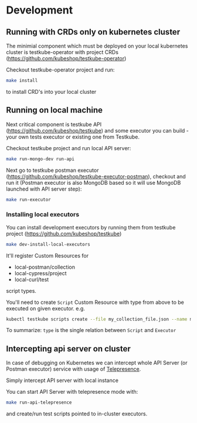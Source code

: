 # Development

## Running with CRDs only on kubernetes cluster

The minimial component which must be deployed on your local kubernetes cluster is testkube-operator with project CRDs (<https://github.com/kubeshop/testkube-operator>)

Checkout testkube-operator project and run:

```sh
make install 
```

to install CRD's into your local cluster

## Running on local machine

Next critical component is testkube API (<https://github.com/kubeshop/testkube>) and some executor you can build - your
own tests executor or existing one from Testkube.

Checkout testkube project and run local API server:

```sh
make run-mongo-dev run-api
```

Next go to testkube postman executor (<https://github.com/kubeshop/testkube-executor-postman>), checkout and run it
(Postman executor is also MongoDB based so it will use MongoDB launched with API server step):

```sh
make run-executor
```

### Installing local executors

You can install development executors by running them from testkube project (<https://github.com/kubeshop/testkube>)

```sh
make dev-install-local-executors
```

It'll register Custom Resources for

- local-postman/collection
- local-cypress/project
- local-curl/test

script types.

You'll need to create `Script` Custom Resource with type from above to
be executed on given executor. e.g.

```sh
kubectl testkube scripts create --file my_collection_file.json --name my-test-name --type local-postman/collection
```

To summarize: `type` is the single relation between `Script` and `Executor`

## Intercepting api server on cluster

In case of debugging on Kubernetes we can intercept whole API Server (or Postman executor) service
with usage of [Telepresence](https://telepresence.io).

Simply intercept API server with local instance

You can start API Server with telepresence mode with:

```sh
make run-api-telepresence
```

and create/run test scripts pointed to in-cluster executors.
